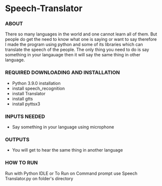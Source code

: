 # Speech-Translator
### ABOUT
There so many languages in the world and one cannot learn all of them. But people do get the need to know what one is saying or want to say therefore I made the program using python and some of its libraries which can translate the speech of the people. The only thing you need to do is say something in your langauage then it will say the same thing in other language.
### REQUIRED DOWNLOADING AND INSTALLATION
- Python 3.9.0 installation
- install speech_recognition
- install Translator
- install gtts
- install pyttsx3
### INPUTS NEEDED
- Say something in your language using microphone
### OUTPUTS
- You will get to hear the same thing in another language
### HOW TO RUN
Run with Python IDLE or 
To Run on Command prompt use Speech Translator.py on folder's directory
